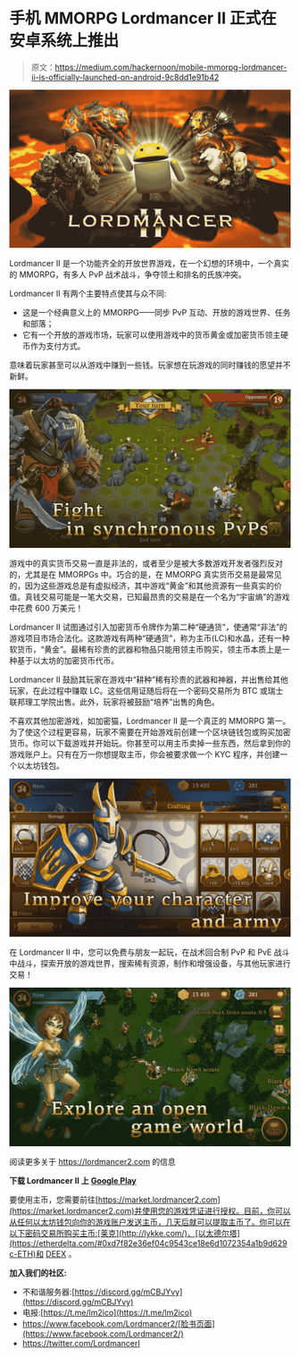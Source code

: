 # 手机 MMORPG Lordmancer II 正式在安卓系统上推出

> 原文：<https://medium.com/hackernoon/mobile-mmorpg-lordmancer-ii-is-officially-launched-on-android-9c8dd1e91b42>

![](img/634b3ac47929ff4d29176628b8d782e3.png)

Lordmancer II 是一个功能齐全的开放世界游戏，在一个幻想的环境中，一个真实的 MMORPG，有多人 PvP 战术战斗，争夺领土和排名的氏族冲突。

Lordmancer II 有两个主要特点使其与众不同:

*   这是一个经典意义上的 MMORPG——同步 PvP 互动、开放的游戏世界、任务和部落；
*   它有一个开放的游戏市场，玩家可以使用游戏中的货币黄金或加密货币领主硬币作为支付方式。

意味着玩家甚至可以从游戏中赚到一些钱。玩家想在玩游戏的同时赚钱的愿望并不新鲜。

![](img/c6203cdfbdcb68a20afb7bbe49b808a2.png)

游戏中的真实货币交易一直是非法的，或者至少是被大多数游戏开发者强烈反对的，尤其是在 MMORPGs 中。巧合的是，在 MMORPG 真实货币交易是最常见的，因为这些游戏总是有虚拟经济，其中游戏“黄金”和其他资源有一些真实的价值。真钱交易可能是一笔大交易，已知最昂贵的交易是在一个名为“宇宙熵”的游戏中花费 600 万美元！

Lordmancer II 试图通过引入加密货币令牌作为第二种“硬通货”，使通常“非法”的游戏项目市场合法化。这款游戏有两种“硬通货”，称为主币(LC)和水晶，还有一种软货币，“黄金”。最稀有珍贵的武器和物品只能用领主币购买，领主币本质上是一种基于以太坊的加密货币代币。

Lordmancer II 鼓励其玩家在游戏中“耕种”稀有珍贵的武器和神器，并出售给其他玩家，在此过程中赚取 LC。这些信用证随后将在一个密码交易所为 BTC 或瑞士联邦理工学院出售。此外，玩家将被鼓励“培养”出售的角色。

不喜欢其他加密游戏，如加密猫，Lordmancer II 是一个真正的 MMORPG 第一。为了使这个过程更容易，玩家不需要在开始游戏前创建一个区块链钱包或购买加密货币。你可以下载游戏并开始玩。你甚至可以用主币卖掉一些东西，然后拿到你的游戏账户上。只有在万一你想提取主币，你会被要求做一个 KYC 程序，并创建一个以太坊钱包。

![](img/1067232f144cee192b58daba9d975550.png)

在 Lordmancer II 中，您可以免费与朋友一起玩，在战术回合制 PvP 和 PvE 战斗中战斗，探索开放的游戏世界，搜索稀有资源，制作和增强设备，与其他玩家进行交易！

![](img/0a9202aa5a205a8cd2d0a7b84989d89b.png)

阅读更多关于 https://lordmancer2.com 的信息

**下载 Lordmancer II 上** [**Google Play**](http://play.google.com/store/apps/details?id=ru.mobak.lordmancer2)

要使用主币，您需要前往[https://market.lordmancer2.com](https://market.lordmancer2.com)并使用您的游戏凭证进行授权。目前，你可以从任何以太坊钱包向你的游戏账户发送主币，几天后就可以提取主币了。你可以在以下密码交易所购买主币:[莱克](http://lykke.com/)、[以太德尔塔](https://etherdelta.com/#0xd7f82e36ef04c9543ce18e6d1072354a1b9d629c-ETH)和 [DEEX](https://www.deex.exchange/) 。

**加入我们的社区:**

*   不和谐服务器:[https://discord.gg/mCBJYvy](https://discord.gg/mCBJYvy)
*   电报:[https://t.me/lm2ico](https://t.me/lm2ico)
*   https://www.facebook.com/Lordmancer2/[脸书页面](https://www.facebook.com/Lordmancer2/)
*   https://twitter.com/LordmancerI